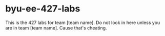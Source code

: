 # byu-ee-427-labs
This is the 427 labs for team [team name]. Do not look in here unless you are in team [team name]. Cause that's cheating.
